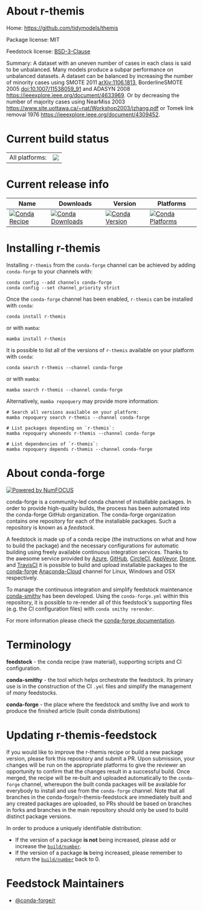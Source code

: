 About r-themis
==============

Home: https://github.com/tidymodels/themis

Package license: MIT

Feedstock license: [BSD-3-Clause](https://github.com/conda-forge/r-themis-feedstock/blob/main/LICENSE.txt)

Summary: A dataset with an uneven number of cases in each class is said to be unbalanced. Many models produce a subpar performance on unbalanced datasets. A dataset can be balanced by increasing the number of minority cases using SMOTE 2011 <arXiv:1106.1813>, BorderlineSMOTE 2005 <doi:10.1007/11538059_91> and ADASYN 2008 <https://ieeexplore.ieee.org/document/4633969>. Or by decreasing the number of majority cases using NearMiss 2003 <https://www.site.uottawa.ca/~nat/Workshop2003/jzhang.pdf> or Tomek link removal 1976 <https://ieeexplore.ieee.org/document/4309452>.

Current build status
====================


<table><tr><td>All platforms:</td>
    <td>
      <a href="https://dev.azure.com/conda-forge/feedstock-builds/_build/latest?definitionId=9885&branchName=main">
        <img src="https://dev.azure.com/conda-forge/feedstock-builds/_apis/build/status/r-themis-feedstock?branchName=main">
      </a>
    </td>
  </tr>
</table>

Current release info
====================

| Name | Downloads | Version | Platforms |
| --- | --- | --- | --- |
| [![Conda Recipe](https://img.shields.io/badge/recipe-r--themis-green.svg)](https://anaconda.org/conda-forge/r-themis) | [![Conda Downloads](https://img.shields.io/conda/dn/conda-forge/r-themis.svg)](https://anaconda.org/conda-forge/r-themis) | [![Conda Version](https://img.shields.io/conda/vn/conda-forge/r-themis.svg)](https://anaconda.org/conda-forge/r-themis) | [![Conda Platforms](https://img.shields.io/conda/pn/conda-forge/r-themis.svg)](https://anaconda.org/conda-forge/r-themis) |

Installing r-themis
===================

Installing `r-themis` from the `conda-forge` channel can be achieved by adding `conda-forge` to your channels with:

```
conda config --add channels conda-forge
conda config --set channel_priority strict
```

Once the `conda-forge` channel has been enabled, `r-themis` can be installed with `conda`:

```
conda install r-themis
```

or with `mamba`:

```
mamba install r-themis
```

It is possible to list all of the versions of `r-themis` available on your platform with `conda`:

```
conda search r-themis --channel conda-forge
```

or with `mamba`:

```
mamba search r-themis --channel conda-forge
```

Alternatively, `mamba repoquery` may provide more information:

```
# Search all versions available on your platform:
mamba repoquery search r-themis --channel conda-forge

# List packages depending on `r-themis`:
mamba repoquery whoneeds r-themis --channel conda-forge

# List dependencies of `r-themis`:
mamba repoquery depends r-themis --channel conda-forge
```


About conda-forge
=================

[![Powered by
NumFOCUS](https://img.shields.io/badge/powered%20by-NumFOCUS-orange.svg?style=flat&colorA=E1523D&colorB=007D8A)](https://numfocus.org)

conda-forge is a community-led conda channel of installable packages.
In order to provide high-quality builds, the process has been automated into the
conda-forge GitHub organization. The conda-forge organization contains one repository
for each of the installable packages. Such a repository is known as a *feedstock*.

A feedstock is made up of a conda recipe (the instructions on what and how to build
the package) and the necessary configurations for automatic building using freely
available continuous integration services. Thanks to the awesome service provided by
[Azure](https://azure.microsoft.com/en-us/services/devops/), [GitHub](https://github.com/),
[CircleCI](https://circleci.com/), [AppVeyor](https://www.appveyor.com/),
[Drone](https://cloud.drone.io/welcome), and [TravisCI](https://travis-ci.com/)
it is possible to build and upload installable packages to the
[conda-forge](https://anaconda.org/conda-forge) [Anaconda-Cloud](https://anaconda.org/)
channel for Linux, Windows and OSX respectively.

To manage the continuous integration and simplify feedstock maintenance
[conda-smithy](https://github.com/conda-forge/conda-smithy) has been developed.
Using the ``conda-forge.yml`` within this repository, it is possible to re-render all of
this feedstock's supporting files (e.g. the CI configuration files) with ``conda smithy rerender``.

For more information please check the [conda-forge documentation](https://conda-forge.org/docs/).

Terminology
===========

**feedstock** - the conda recipe (raw material), supporting scripts and CI configuration.

**conda-smithy** - the tool which helps orchestrate the feedstock.
                   Its primary use is in the construction of the CI ``.yml`` files
                   and simplify the management of *many* feedstocks.

**conda-forge** - the place where the feedstock and smithy live and work to
                  produce the finished article (built conda distributions)


Updating r-themis-feedstock
===========================

If you would like to improve the r-themis recipe or build a new
package version, please fork this repository and submit a PR. Upon submission,
your changes will be run on the appropriate platforms to give the reviewer an
opportunity to confirm that the changes result in a successful build. Once
merged, the recipe will be re-built and uploaded automatically to the
`conda-forge` channel, whereupon the built conda packages will be available for
everybody to install and use from the `conda-forge` channel.
Note that all branches in the conda-forge/r-themis-feedstock are
immediately built and any created packages are uploaded, so PRs should be based
on branches in forks and branches in the main repository should only be used to
build distinct package versions.

In order to produce a uniquely identifiable distribution:
 * If the version of a package **is not** being increased, please add or increase
   the [``build/number``](https://docs.conda.io/projects/conda-build/en/latest/resources/define-metadata.html#build-number-and-string).
 * If the version of a package **is** being increased, please remember to return
   the [``build/number``](https://docs.conda.io/projects/conda-build/en/latest/resources/define-metadata.html#build-number-and-string)
   back to 0.

Feedstock Maintainers
=====================

* [@conda-forge/r](https://github.com/conda-forge/r/)

